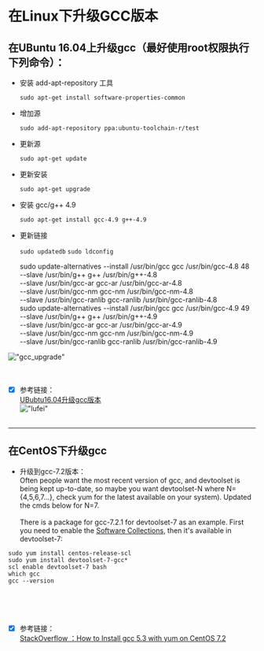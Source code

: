 在Linux下升级GCC版本
===========
## 在UBuntu 16.04上升级gcc（最好使用root权限执行下列命令）：
* 安装 add-apt-repository 工具

	`sudo apt-get install software-properties-common`

* 增加源

	`sudo add-apt-repository ppa:ubuntu-toolchain-r/test`

* 更新源

	`sudo apt-get update`

* 更新安装

	`sudo apt-get upgrade`

* 安装 gcc/g++ 4.9

	`sudo apt-get install gcc-4.9 g++-4.9`

* 更新链接

	`sudo updatedb`
	`sudo ldconfig`

	sudo update-alternatives --install /usr/bin/gcc gcc /usr/bin/gcc-4.8 48 \
	 --slave /usr/bin/g++ g++ /usr/bin/g++-4.8 \
	 --slave /usr/bin/gcc-ar gcc-ar /usr/bin/gcc-ar-4.8 \
	 --slave /usr/bin/gcc-nm gcc-nm /usr/bin/gcc-nm-4.8 \
	 --slave /usr/bin/gcc-ranlib gcc-ranlib /usr/bin/gcc-ranlib-4.8<br />
	sudo update-alternatives --install /usr/bin/gcc gcc /usr/bin/gcc-4.9 49 \
	 --slave /usr/bin/g++ g++ /usr/bin/g++-4.9 \
	 --slave /usr/bin/gcc-ar gcc-ar /usr/bin/gcc-ar-4.9 \
	 --slave /usr/bin/gcc-nm gcc-nm /usr/bin/gcc-nm-4.9 \
	 --slave /usr/bin/gcc-ranlib gcc-ranlib /usr/bin/gcc-ranlib-4.9

!["gcc_upgrade"](https://github.com/tycao/tycao.github.io/blob/master/src/gcc_upgrade.jpg "gcc_upgrade")<br /><br /><br />

* [x] 参考链接：<br />
[UBubtu16.04升级gcc版本](https://blog.csdn.net/Watson2016/article/details/52415429)<br />
!["lufei"](https://github.com/tycao/tycao.github.io/blob/master/src/lufei.jpg "lufei")<br /><br />
*****

## 在CentOS下升级gcc
* 升级到gcc-7.2版本：<br />
Often people want the most recent version of gcc, and devtoolset is being kept up-to-date, so maybe you want devtoolset-N where N={4,5,6,7...}, check yum for the latest available on your system). Updated the cmds below for N=7.
<br /><br />
There is a package for gcc-7.2.1 for devtoolset-7 as an example. First you need to enable the [Software Collections](https://www.softwarecollections.org/en/scls/rhscl/devtoolset-4/), then it's available in devtoolset-7:
```shell
sudo yum install centos-release-scl
sudo yum install devtoolset-7-gcc*
scl enable devtoolset-7 bash
which gcc
gcc --version
```
<br /><br /><br />
* [x] 参考链接：<br />
[StackOverflow ：How to Install gcc 5.3 with yum on CentOS 7.2](https://stackoverflow.com/questions/36327805/how-to-install-gcc-5-3-with-yum-on-centos-7-2)<br />
